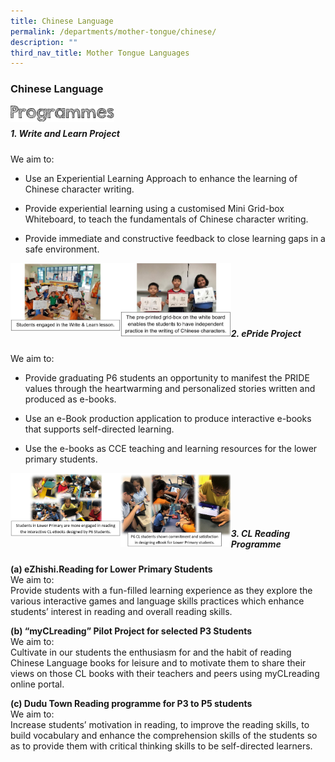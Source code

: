 ```yaml
---
title: Chinese Language
permalink: /departments/mother-tongue/chinese/
description: ""
third_nav_title: Mother Tongue Languages
---
```

### **Chinese Language**
<img align="left" style="width:33%" src="/images/programmes.png">

<br>

##### **1. Write and Learn Project**

We aim to:

* Use an Experiential Learning Approach to enhance the learning of Chinese character writing.

* Provide experiential learning using a customised Mini Grid-box Whiteboard, to teach the fundamentals of Chinese character writing.

* Provide immediate and constructive feedback to close learning gaps in a safe environment.

<img src="/images/chi1.jpg" style="width:35%" align=left>
<img src="/images/chi2.jpg" style="width:35%" align=left>

<br><br>
<br><br><br>

##### **2. ePride Project**
We aim to:

*   Provide graduating P6 students an opportunity to manifest the PRIDE values through the heartwarming and personalized stories written and produced as e-books.  
    
*   Use an e-Book production application to produce interactive e-books that supports self-directed learning.  
    
*   Use the e-books as CCE teaching and learning resources for the lower primary students.

<img src="/images/chi3.jpg" style="width:35%" align=left>
<img src="/images/chi4.jpg" style="width:35%" align=left>

<br><br><br><br>

##### **3. CL Reading Programme**

**(a) eZhishi.Reading for Lower Primary Students**<br>
We aim to:<br>
Provide students with a fun-filled learning experience as they explore the various interactive games and language skills practices which enhance students’ interest in reading and overall reading skills.

**(b) “myCLreading” Pilot Project for selected P3 Students**<br>
We aim to:<br>
Cultivate in our students the enthusiasm for and the habit of reading Chinese Language books for leisure and to motivate them to share their views on those CL books with their teachers and peers using myCLreading online portal.

**(c) Dudu Town Reading programme for P3 to P5 students**<br>
We aim to:<br>
Increase students’ motivation in reading, to improve the reading skills, to build vocabulary and enhance the comprehension skills of the students so as to provide them with critical thinking skills to be self-directed learners.